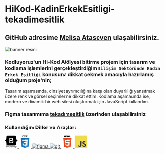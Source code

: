 # HiKod-KadinErkekEsitligi-tekadimesitlik
GitHub adresime [Melisa Ataseven](https://github.com/MelisaAtaseven) ulaşabilirsiniz.
---
![banner resmi](https://github.com/MelisaAtaseven/HiKod-KadinErkekEsitligi-tekadimesitlik/blob/master/img/ReadmeBanner.png)

### Kodluyoruz'un Hi-Kod Atölyesi bitirme projem için tasarım ve kodlama işlemlerini gerçekleştirdiğim `Bilişim Sektöründe Kadın Erkek Eşitliği` konusuna dikkat çekmek amacıyla hazırlamış olduğum proje'nin;
Tasarım aşamasında, cinsiyet ayrımcılığına karşı olan duyarlılığı yansıtmak üzere renk ve görsel seçimlerine dikkat ettim.
Kodlama aşamasında ise, modern ve dinamik bir web sitesi oluşturmak için JavaScript kullandım.


### Figma tasarımıma [tekadımeşitlik](https://www.figma.com/file/okeuBG0MJLM1Qs2WflVsNu/Bili%C5%9Fim-Sekt%C3%B6r%C3%BCnde-Kad%C4%B1n-Erkek-E%C5%9Fitli%C4%9Fi?type=design&node-id=0%3A1&t=DP14jF78iNWYaqQF-1) üzerinden ulaşabilirsiniz 
<h3 align="left">Kullandığım Diller ve Araçlar:</h3>
<p align="left"> <a href="https://getbootstrap.com" target="_blank" rel="noreferrer"> <img src="https://raw.githubusercontent.com/devicons/devicon/master/icons/bootstrap/bootstrap-plain-wordmark.svg" alt="bootstrap" width="40" height="40"/> </a> <a href="https://www.w3schools.com/css/" target="_blank" rel="noreferrer"> <img src="https://raw.githubusercontent.com/devicons/devicon/master/icons/css3/css3-original-wordmark.svg" alt="css3" width="40" height="40"/> </a> <a href="https://www.figma.com/" target="_blank" rel="noreferrer"> <img src="https://www.vectorlogo.zone/logos/figma/figma-icon.svg" alt="figma" width="40" height="40"/> </a> <a href="https://git-scm.com/" target="_blank" rel="noreferrer"> <img src="https://www.vectorlogo.zone/logos/git-scm/git-scm-icon.svg" alt="git" width="40" height="40"/> </a> <a href="https://www.w3.org/html/" target="_blank" rel="noreferrer"> <img src="https://raw.githubusercontent.com/devicons/devicon/master/icons/html5/html5-original-wordmark.svg" alt="html5" width="40" height="40"/> </a> <a href="https://developer.mozilla.org/en-US/docs/Web/JavaScript" target="_blank" rel="noreferrer"> <img src="https://raw.githubusercontent.com/devicons/devicon/master/icons/javascript/javascript-original.svg" alt="javascript" width="40" height="40"/> </a>  </p>
